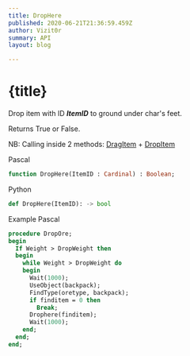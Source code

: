 ```yaml
---
title: DropHere 
published: 2020-06-21T21:36:59.459Z
author: Vizit0r
summary: API
layout: blog

---
```


# {title}

Drop item with ID ***ItemID*** to ground under char's feet.

Returns True or False.

NB: Calling inside 2 methods: [DragItem](Api/DragItem) + [DropItem](Api/DropItem)

Pascal

```pascal
function DropHere(ItemID : Cardinal) : Boolean;

```




Python
```python
def DropHere(ItemID): -> bool
```



Example Pascal

```pascal
procedure DropOre;
begin
  If Weight > DropWeight then
  begin
    while Weight > DropWeight do
    begin
      Wait(1000);
      UseObject(backpack);
      FindType(oretype, backpack);
      if finditem = 0 then
        Break;
      Drophere(finditem);
      Wait(1000);
    end;
  end;
end;
```

